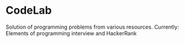 # CodeLab
Solution of programming problems from various resources.
Currently: Elements of programming interview and HackerRank
